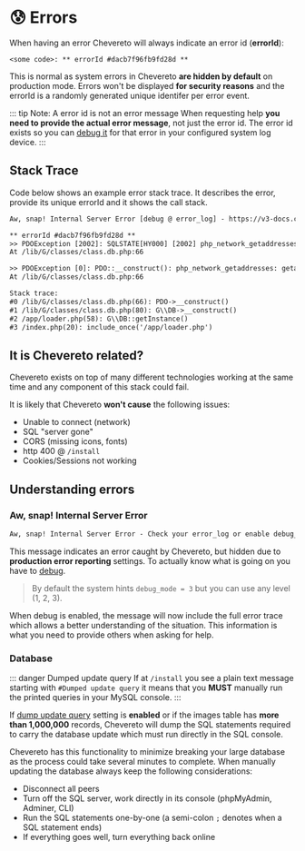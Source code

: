 # 😰 Errors

When having an error Chevereto will always indicate an error id (**errorId**):

```plain
<some code>: ** errorId #dacb7f96fb9fd28d **
```

This is normal as system errors in Chevereto **are hidden by default** on production mode. Errors won't be displayed **for security reasons** and the errorId is a randomly generated unique identifer per error event.

::: tip Note: A error id is not an error message
When requesting help **you need to provide the actual error message**, not just the error id. The error id exists so you can [debug it](debug.md) for that error in your configured system log device.
:::

## Stack Trace

Code below shows an example error stack trace. It describes the error, provide its unique errorId and it shows the call stack.

```txt
Aw, snap! Internal Server Error [debug @ error_log] - https://v3-docs.chevereto.com/setup/troubleshoot/debug.html

** errorId #dacb7f96fb9fd28d **
>> PDOException [2002]: SQLSTATE[HY000] [2002] php_network_getaddresses: getaddrinfo failed: Name or service not known
At /lib/G/classes/class.db.php:66

>> PDOException [0]: PDO::__construct(): php_network_getaddresses: getaddrinfo failed: Name or service not known
At /lib/G/classes/class.db.php:66

Stack trace:
#0 /lib/G/classes/class.db.php(66): PDO->__construct()
#1 /lib/G/classes/class.db.php(80): G\\DB->__construct()
#2 /app/loader.php(58): G\\DB::getInstance()
#3 /index.php(20): include_once('/app/loader.php')
```

## It is Chevereto related?

Chevereto exists on top of many different technologies working at the same time and any component of this stack could fail.

It is likely that Chevereto **won't cause** the following issues:

* Unable to connect (network)
* SQL "server gone"
* CORS (missing icons, fonts)
* http 400 @ `/install`
* Cookies/Sessions not working

## Understanding errors

### Aw, snap! Internal Server Error

```txt
Aw, snap! Internal Server Error - Check your error_log or enable debug_mode = 3
```

This message indicates an error caught by Chevereto, but hidden due to **production error reporting** settings. To actually know what is going on you have to [debug](./debug.md).

> By default the system hints `debug_mode = 3` but you can use any level (1, 2, 3).

When debug is enabled, the message will now include the full error trace which allows a better understanding of the situation. This information is what you need to provide others when asking for help.

### Database

::: danger Dumped update query
If at `/install` you see a plain text message starting with `#Dumped update query` it means that you **MUST** manually run the printed queries in your MySQL console.
:::

If [dump update query](../../settings/system.md#dump-update-query) setting is **enabled** or if the images table has **more than 1,000,000** records, Chevereto will dump the SQL statements required to carry the database update which must run directly in the SQL console.

Chevereto has this functionality to minimize breaking your large database as the process could take several minutes to complete. When manually updating the database always keep the following considerations:

* Disconnect all peers
* Turn off the SQL server, work directly in its console (phpMyAdmin, Adminer, CLI)
* Run the SQL statements one-by-one (a semi-colon `;` denotes when a SQL statement ends)
* If everything goes well, turn everything back online
